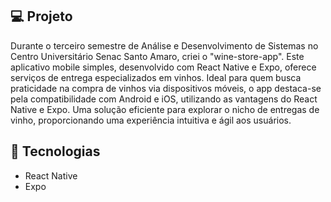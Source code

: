 ## 💻 Projeto

Durante o terceiro semestre de Análise e Desenvolvimento de Sistemas no Centro Universitário Senac Santo Amaro, criei o "wine-store-app". Este aplicativo mobile simples, desenvolvido com React Native e Expo, oferece serviços de entrega especializados em vinhos. 
Ideal para quem busca praticidade na compra de vinhos via dispositivos móveis, o app destaca-se pela compatibilidade com Android e iOS, utilizando as vantagens do React Native e Expo. 
Uma solução eficiente para explorar o nicho de entregas de vinho, proporcionando uma experiência intuitiva e ágil aos usuários.

## 🚀 Tecnologias

- React Native
- Expo
